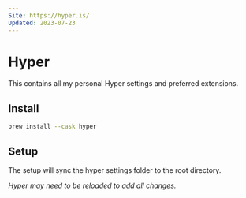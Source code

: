 ```yaml
---
Site: https://hyper.is/
Updated: 2023-07-23
---
```


# Hyper

This contains all my personal Hyper settings and preferred extensions.

## Install

```sh
brew install --cask hyper
```

## Setup

The setup will sync the hyper settings folder to the root directory.

_Hyper may need to be reloaded to add all changes._

